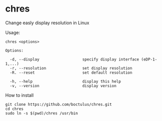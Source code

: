 # chres
Change easly display resolution in Linux

Usage:

    chres <options>

	Options:

	  -d, --display                   specify display interface (eDP-1-1,...)
	  -r, --resolution                set display resolution
	  -R. --reset                     set default resolution

	  -h, --help                      display this help
	  -v, --version                   display version


How to install

    git clone https://github.com/boctulus/chres.git
    cd chres 
    sudo ln -s $(pwd)/chres /usr/bin		
